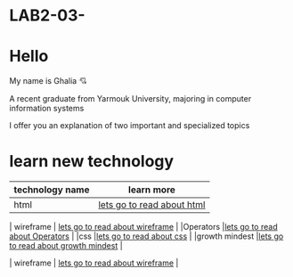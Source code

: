 # LAB2-03-
# Hello #

My name is Ghalia  :cupid:

A recent graduate from Yarmouk University, majoring in computer information systems

I offer you an explanation of two important and specialized topics 

# learn new technology # 

| technology name| learn more |
| ----------- | ----------- |
| html     | [lets go to read about html](http://https://ghalia1996.github.io/LAB2-03-/ghaliahtml)      |

| wireframe  | [lets go to read about wireframe](https://https://ghalia1996.github.io/LAB2-03-/wireframe)  |
|Operators |[lets go to read about Operators](https://https://ghalia1996.github.io/LAB2-03-/operators) |
|css |[lets go to read about css](https://https://ghalia1996.github.io/LAB2-03-/css) |
|growth mindest |[lets go to read about growth mindest](https://https://ghalia1996.github.io/LAB2-03-/growthmindest) |

| wireframe  | [lets go to read about wireframe](https://https://ghalia1996.github.io/LAB2-03-/ghaliawireframe)        |



